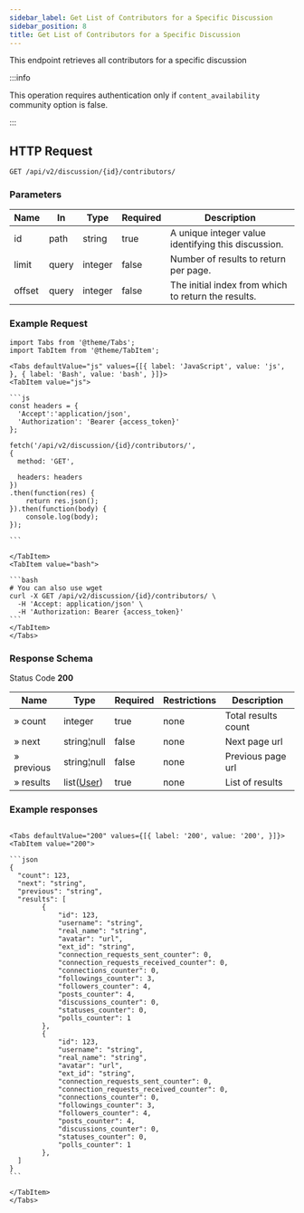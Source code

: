```yaml
---
sidebar_label: Get List of Contributors for a Specific Discussion
sidebar_position: 8
title: Get List of Contributors for a Specific Discussion
---
```


This endpoint retrieves all contributors for a specific discussion

:::info

This operation requires authentication only if `content_availability` community option is false.

:::

## HTTP Request

`GET /api/v2/discussion/{id}/contributors/`

### Parameters

|Name|In|Type|Required|Description|
|---|---|---|---|---|
|id|path|string|true|A unique integer value identifying this discussion.|
|limit|query|integer|false|Number of results to return per page.|
|offset|query|integer|false|The initial index from which to return the results.|

### Example Request

````mdx-code-block
import Tabs from '@theme/Tabs';
import TabItem from '@theme/TabItem';

<Tabs defaultValue="js" values={[{ label: 'JavaScript', value: 'js', }, { label: 'Bash', value: 'bash', }]}>
<TabItem value="js">

```js
const headers = {
  'Accept':'application/json',
  'Authorization': 'Bearer {access_token}'
};

fetch('/api/v2/discussion/{id}/contributors/',
{
  method: 'GET',

  headers: headers
})
.then(function(res) {
    return res.json();
}).then(function(body) {
    console.log(body);
});

```

</TabItem>
<TabItem value="bash">

```bash
# You can also use wget
curl -X GET /api/v2/discussion/{id}/contributors/ \
  -H 'Accept: application/json' \
  -H 'Authorization: Bearer {access_token}'
```
</TabItem>
</Tabs>
````

### Response Schema

Status Code **200**

|Name|Type|Required|Restrictions|Description|
|---|---|---|---|---|
|» count|integer|true|none|Total results count|
|» next|string¦null|false|none|Next page url|
|» previous|string¦null|false|none|Previous page url|
|» results|list([User](/docs/apireference/v2/schemas/user))|true|none|List of results|

### Example responses


````mdx-code-block

<Tabs defaultValue="200" values={[{ label: '200', value: '200', }]}>
<TabItem value="200">

```json
{
  "count": 123,
  "next": "string",
  "previous": "string",
  "results": [
        {
            "id": 123,
            "username": "string",
            "real_name": "string",
            "avatar": "url",
            "ext_id": "string",
            "connection_requests_sent_counter": 0,
            "connection_requests_received_counter": 0,
            "connections_counter": 0,
            "followings_counter": 3,
            "followers_counter": 4,
            "posts_counter": 4,
            "discussions_counter": 0,
            "statuses_counter": 0,
            "polls_counter": 1    
        },
        {
            "id": 123,
            "username": "string",
            "real_name": "string",
            "avatar": "url",
            "ext_id": "string",
            "connection_requests_sent_counter": 0,
            "connection_requests_received_counter": 0,
            "connections_counter": 0,
            "followings_counter": 3,
            "followers_counter": 4,
            "posts_counter": 4,
            "discussions_counter": 0,
            "statuses_counter": 0,
            "polls_counter": 1    
        },
  ]
}
```

</TabItem>
</Tabs>
````




